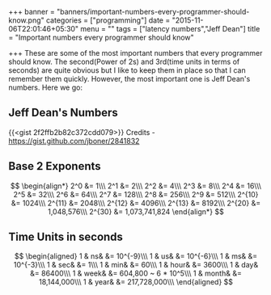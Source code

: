 +++
banner = "banners/important-numbers-every-programmer-should-know.png"
categories = ["programming"]
date = "2015-11-06T22:01:46+05:30"
menu = ""
tags = ["latency numbers","Jeff Dean"]
title = "Important numbers every programmer should know"

+++
These are some of the most important numbers that every programmer should know. The second(Power of 2s) and 3rd(time units in terms of seconds) are quite obvious but I like to keep them in place so that I can remember them quickly. However, the most important one is Jeff Dean's numbers. Here we go:<!--more-->

## Jeff Dean's Numbers

{{<gist 2f2ffb2b82c372cdd079>}}
Credits - https://gist.github.com/jboner/2841832

## Base 2 Exponents

$$
\begin{align*}
2^0     &=             1\\\
2^1     &=             2\\\
2^2     &=             4\\\
2^3     &=             8\\\
2^4     &=            16\\\
2^5     &=            32\\\
2^6     &=            64\\\
2^7     &=           128\\\
2^8     &=           256\\\
2^9     &=           512\\\
2^{10}  &=          1024\\\
2^{11}  &=          2048\\\
2^{12}  &=          4096\\\
2^{13}  &=          8192\\\
2^{20}  &=     1,048,576\\\
2^{30}  &= 1,073,741,824
\end{align*}
$$


## Time Units in seconds
$$
\begin{aligned}
1 & ns&      &=           10^{-9}\\\
1 & us&      &=           10^{-6}\\\
1 & ms&      &=           10^{-3}\\\
1 & sec&     &=             1\\\
1 & min&     &=            60\\\
1 & hour&    &=          3600\\\
1 & day&     &=         86400\\\
1 & week&    &=       604,800 ~ 6 * 10^5\\\
1 & month&   &=    18,144,000\\\
1 & year&    &=   217,728,000\\\
\end{aligned}                
$$                           
